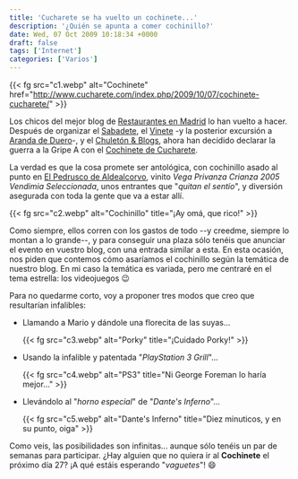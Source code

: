 ```yaml
---
title: 'Cucharete se ha vuelto un cochinete...'
description: '¿Quién se apunta a comer cochinillo?'
date: Wed, 07 Oct 2009 10:18:34 +0000
draft: false
tags: ['Internet']
categories: ['Varios']
---
```


{{< fg src="c1.webp" alt="Cochinete" href="http://www.cucharete.com/index.php/2009/10/07/cochinete-cucharete/" >}}

Los chicos del mejor blog de [Restaurantes en Madrid](http://www.cucharete.com/) lo han vuelto a hacer. Después de organizar el [Sabadete](http://www.cucharete.com/index.php/2007/10/28/sabadete-de-cucharete-llego-el-dia/), el [Vinete](/primer-vinete-de-cucharete-%C2%A1genial/) -y la posterior excursión a [Aranda de Duero](/vinete-de-cucharete-en-aranda-de-duero/)\-, y el [Chuletón & Blogs](/chuleton-blogs-cucharete-la-lia-parda/), ahora han decidido declarar la guerra a la Gripe A con el [Cochinete de Cucharete](http://www.cucharete.com/index.php/2009/10/07/cochinete-cucharete/).

La verdad es que la cosa promete ser antológica, con cochinillo asado al punto en [El Pedrusco de Aldealcorvo](http://www.cucharete.com/index.php/2008/10/13/el-pedrusco-de-aldealcorvo/), vinito _Vega Privanza Crianza 2005 Vendimia Seleccionada_, unos entrantes que "_quitan el sentío_", y diversión asegurada con toda la gente que va a estar allí.

{{< fg src="c2.webp" alt="Cochinillo" title="¡Ay omá, que rico!" >}}

Como siempre, ellos corren con los gastos de todo --y creedme, siempre lo montan a lo grande--, y para conseguir una plaza sólo tenéis que anunciar el evento en vuestro blog, con una entrada similar a esta. En esta ocasión, nos piden que contemos cómo asaríamos el cochinillo según la temática de nuestro blog. En mi caso la temática es variada, pero me centraré en el tema estrella: los videojuegos :wink:

Para no quedarme corto, voy a proponer tres modos que creo que resultarían infalibles:

*   Llamando a Mario y dándole una florecita de las suyas...
    
    {{< fg src="c3.webp" alt="Porky" title="¡Cuidado Porky!" >}}

*   Usando la infalible y patentada "_PlayStation 3 Grill_"...
    
    {{< fg src="c4.webp" alt="PS3" title="Ni George Foreman lo haría mejor..." >}}

*   Llevándolo al "_horno especial_" de "_Dante's Inferno_"...
    
    {{< fg src="c5.webp" alt="Dante's Inferno" title="Diez minuticos, y en su punto, oiga" >}}    

Como veis, las posibilidades son infinitas... aunque sólo tenéis un par de semanas para participar. ¿Hay alguien que no quiera ir al **Cochinete** el próximo día 27? ¡A qué estáis esperando "_vaguetes_"! :smile: